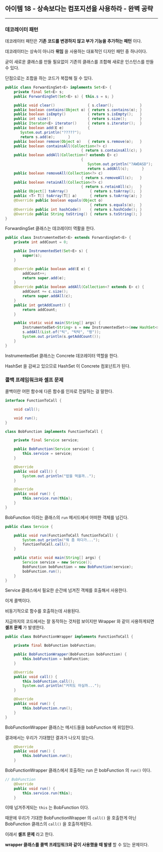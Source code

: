 ## 아이템 18 - 상속보다는 컴포지션을 사용하라 - 완벽 공략
---
### 데코레이터 패턴

데코레이터 패턴은 __기존 코드를 변경하지 않고 부가 기능을 추가하는 패턴__ 이다.

데코레이터는 상속이 아니라 __위임__ 을 사용하는 대표적인 디자인 패턴 중 하나이다.

굳이 새로운 클래스를 만들 필요없이 기존의 클래스를 조합해 새로운 인스턴스를 만들 수 있다.

단점으로는 조합을 하는 코드가 복잡해 질 수 있다.

```java
public class ForwardingSet<E> implements Set<E> {
    private final Set<E> s;
    public ForwardingSet(Set<E> s) { this.s = s; }

    public void clear()               { s.clear();            }
    public boolean contains(Object o) { return s.contains(o); }
    public boolean isEmpty()          { return s.isEmpty();   }
    public int size()                 { return s.size();      }
    public Iterator<E> iterator()     { return s.iterator();  }
    public boolean add(E e)           {
       System.out.println("?????");
       return s.add(e);      }
    public boolean remove(Object o)   { return s.remove(o);   }
    public boolean containsAll(Collection<?> c)
                                   { return s.containsAll(c); }
    public boolean addAll(Collection<? extends E> c)
                                   {
                                      System.out.println("?AWDASD");
                                      return s.addAll(c);      }
    public boolean removeAll(Collection<?> c)
                                   { return s.removeAll(c);   }
    public boolean retainAll(Collection<?> c)
                                   { return s.retainAll(c);   }
    public Object[] toArray()          { return s.toArray();  }
    public <T> T[] toArray(T[] a)      { return s.toArray(a); }
    @Override public boolean equals(Object o)
                                       { return s.equals(o);  }
    @Override public int hashCode()    { return s.hashCode(); }
    @Override public String toString() { return s.toString(); }
}
```
ForwardingSet 클래스는 데코레이터 역활을 한다.

```java
public class InstrumentedSet<E> extends ForwardingSet<E> {
    private int addCount = 0;

    public InstrumentedSet(Set<E> s) {
        super(s);
    }

    @Override public boolean add(E e) {
        addCount++;
        return super.add(e);
    }
    @Override public boolean addAll(Collection<? extends E> c) {
        addCount += c.size();
        return super.addAll(c);
    }
    public int getAddCount() {
        return addCount;
    }

    public static void main(String[] args) {
        InstrumentedSet<String> s = new InstrumentedSet<>(new HashSet<>());
        s.addAll(List.of("틱", "탁탁", "펑"));
        System.out.println(s.getAddCount());
    }
}
```
InstrumentedSet 클래스는 Concrete 데코레이터 역할을 한다.

HashSet 을 감싸고 있으므로 HashSet 이 Concrete 컴포넌트가 된다.

### 콜백 프레임워크와 셀프 문제

콜백이란 어떤 함수에 다른 함수를 인자로 전달하는 걸 말한다.

```java
interface FunctionToCall {

    void call();

    void run();
}

```

```java
class BobFunction implements FunctionToCall {

    private final Service service;

    public BobFunction(Service service) {
        this.service = service;
    }

    @Override
    public void call() {
        System.out.println("밥을 먹을까..");
    }

    @Override
    public void run() {
        this.service.run(this);
    }
}
```

BobFunction 이라는 클래스의 ``run`` 메서드에서 어떠한 객체를 넘긴다.

```java
public class Service {

    public void run(FunctionToCall functionToCall) {
        System.out.println("뭐 좀 하다가...");
        functionToCall.call();
    }

    public static void main(String[] args) {
        Service service = new Service();
        BobFunction bobFunction = new BobFunction(service);
        bobFunction.run();
    }
}
```

Service 클래스에서 필요한 순간에 넘겨진 객체를 호출해서 사용한다.

이게 콜백이다.

비동기적으로 함수를 호출하는데 사용된다.

지금까지의 코드에서는 잘 동작하는 것처럼 보이지만 Wrapper 와 같이 사용하게되면 __셀프 문제__ 가 발생한다.

```java
public class BobFunctionWrapper implements FunctionToCall {

    private final BobFunction bobFunction;

    public BobFunctionWrapper(BobFunction bobFunction) {
        this.bobFunction = bobFunction;
    }

    @Override
    public void call() {
        this.bobFunction.call();
        System.out.println("커피도 마실까...");
    }

    @Override
    public void run() {
        this.bobFunction.run();
    }
}
```
BobFunctionWrapper 클래스는 메서드들을 bobFunction 에 위임한다.

결과에서는 우리가 기대했던 결과가 나오지 않는다.

```java
    @Override
    public void run() {
        this.bobFunction.run();
    }
```

BobFunctionWrapper 클래스에서 호출하는 run 은 bobFunction 의 ``run()`` 이다.

```java
// BobFunction
    @Override
    public void run() {
        this.service.run(this);
    }
```

이때 넘겨주게되는 ``this`` 는 BobFunction 이다.

때문에 우리가 기대한 BobFunctionWrapper 의 ``call()`` 을 호출한게 아닌 BobFunction 클래스의 ``call()`` 을 호출하게된다.

이래서 __셀프 문제__ 라고 한다.

__wrapper 클래스를 콜백 프레임워크와 같이 사용했을 때 발생__ 할 수 있는 문제이다.





